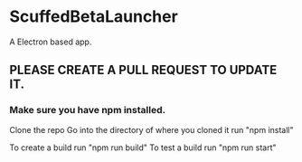 # ScuffedBetaLauncher
A Electron based app.
## PLEASE CREATE A PULL REQUEST TO UPDATE IT.
### Make sure you have npm installed. 
Clone the repo 
Go into the directory of where you cloned it 
run "npm install" 

To create a build run "npm run build" 
To test a build run "npm run start" 


